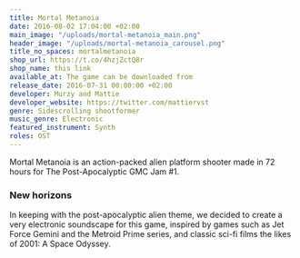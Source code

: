 ```yaml
---
title: Mortal Metanoia
date: 2016-08-02 17:04:00 +02:00
main_image: "/uploads/mortal-metanoia_main.png"
header_image: "/uploads/mortal-metanoia_carousel.png"
title_no_spaces: mortalmetanoia
shop_url: https://t.co/4hzjZctQ8r
shop_name: this link
available_at: The game can be downloaded from
release_date: 2016-07-31 00:00:00 +02:00
developer: Murzy and Mattie
developer_website: https://twitter.com/mattiervst
genre: Sidescrolling shootformer
music_genre: Electronic
featured_instrument: Synth
roles: OST
---
```


Mortal Metanoia is an action-packed alien platform shooter made in 72 hours for The Post-Apocalyptic GMC Jam #1.

### New horizons
In keeping with the post-apocalyptic alien theme, we decided to create a very electronic soundscape for this game, inspired by games such as Jet Force Gemini and the Metroid Prime series, and classic sci-fi films the likes of 2001: A Space Odyssey.
